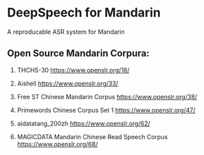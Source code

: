 DeepSpeech for Mandarin
===
A reproducable ASR system for Mandarin


Open Source Mandarin Corpura:
--------


1. THCHS-30 https://www.openslr.org/18/


2. Aishell https://www.openslr.org/33/


3. Free ST Chinese Mandarin Corpus https://www.openslr.org/38/


4. Primewords Chinese Corpus Set 1 https://www.openslr.org/47/


5. aidatatang_200zh https://www.openslr.org/62/


6. MAGICDATA Mandarin Chinese Read Speech Corpus https://www.openslr.org/68/
